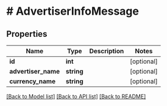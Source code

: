 # # AdvertiserInfoMessage

## Properties

Name | Type | Description | Notes
------------ | ------------- | ------------- | -------------
**id** | **int** |  | [optional] 
**advertiser_name** | **string** |  | [optional] 
**currency_name** | **string** |  | [optional] 

[[Back to Model list]](../../README.md#documentation-for-models) [[Back to API list]](../../README.md#documentation-for-api-endpoints) [[Back to README]](../../README.md)


